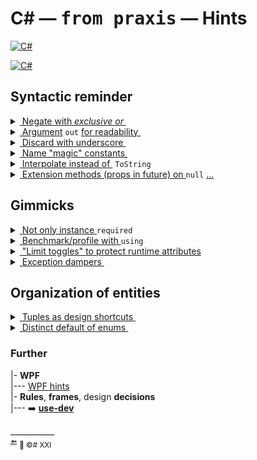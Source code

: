 # C# &mdash; <samp>from praxis</samp> &mdash; Hints

[![C#](https://custom-icon-badges.demolab.com/badge/C%23-keyboard_fresh-orangered.svg?logo=cshrp&logoColor=white&color=tomato)](#)

[![C#](https://custom-icon-badges.demolab.com/badge/C%23-keyboard_fresh-orangered.svg?logo=cshrp&logoColor=white&color=tomato)](#)

## Syntactic reminder

<details><summary><ins>&nbsp;Negate with <i>exclusive or</i>&nbsp;</ins></summary>
&nbsp;

```diff csharp
-      isLoading = !isLoading // open for typos with other var
+      isLoading ^= true; // explicit inversion
+      isLoading = !offLoading // explicitly other var
```

```diff csharp
// Invert a longish chained property in legacy API:
-    Controller_A.CPU2.Circuits.TriggerY1.Input.S_plus = !Controller_A.CPU2.Circuits.TriggerV1.Input.S_plus;
// Have you noticed a typo (done on purpose), which can still designate a valid property
+    Controller_A.CPU2.Circuits.TriggerY1.Input.S_plus ^= true; // terser and "typo"-safe 
```

</details>

<details><summary><ins>&nbsp;Argument</ins> <code>out</code>&nbsp;<ins>for readability&nbsp;</ins></summary>
&nbsp;

```csharp
if (!PauseOver(out var remaining))
   _worker.Sleep(remaining);
```

Exception dampers (see in _Gimmicks_ below) can also use `out`.

</details>

<details><summary><ins>&nbsp;Discard with underscore&nbsp;</ins></summary>
&nbsp;

```csharp
 // Remove visual noise of nominal arguments
  void OnMouseMove(object _, EventArgs __) { MyApp.Unfreeze(); };
// explicitly tells that signature parameters aren't used
```

 ```csharp
 // to point that return value isn't required or a method/constructor is called for side-effect only
 _ = myShoppingCart.Pay(); // users don't care for the receipt returned 
 _ = new ResourceBlocker(filename); // stub objects (e.g. to invoke and prove constructor logic only) 
```
  
+ But not always the best choice
  
```csharp
// null guard with *null-coalescing* ...
_ = myOrder?? throw new ArgumentNullException(nameof(myOrder)); 
// ... has a readable and shorter way
ArgumentNullException.ThrowIfNull(myOrder);
```
  
+ Not a discard but pleasing

```csharp
const int milesToMars_CloseApproach = 38_600_000;
var rfidTagFilter = 0b_0111_1100_0100_0011;
```

</details>

<details><summary><ins>&nbsp;Name "magic" constants&nbsp;</ins></summary>
&nbsp;

Making a "magic value" to constants or predefined values doesn't clean the code unless named good.   
  
```diff csharp
-     legacySystem.ModuleD1.Abracadabra = true; // specifies that text input is treated as case-sensitive
+     const bool InputIsCaseSensitive = true;
+     legacySystem.ModuleD1.Abracadabra = InputIsCaseSensitive;
```
```diff csharp
-     const int popupDuration = 3200;
-     Info(shortMessage).Popup(popupDuration); 
+     Info(shortMessage).Popup(Ux.MinToNoticePrompt.Milliseconds);
```
</details>

<details><summary><ins>&nbsp;Interpolate instead of&nbsp;</ins>&nbsp;<code>ToString</code></summary>
&nbsp;

```diff csharp
-    throw new ArgumentException(state.ToString());
// shorter and the message can be easily decorated with text
+    throw new ArgumentException($"{state}")); 
```

</details>

<details><summary><ins>&nbsp;Extension methods (props in future) on </ins><code>null</code>&nbsp;<ins>...</ins></summary>
&nbsp;

Such calls can [run on null](https://github.com/Kyriosity/use-dev/blob/main/README+/frames/README+/calls_on_null.md). You can extend [⭐&thinsp;<b>I&thinsp;S&thinsp;I&thinsp;e</b>&thinsp;⭐](https://github.com/Kyriosity/use-dev/blob/main/README+/parts/_ext/README+/ISie.md) `string` and `INumber` extensions or smartly apply such similar to other objects.

</details>

## Gimmicks

<details><summary><ins>&nbsp;Not only instance&nbsp;</ins><code>required</code></summary>
&nbsp;

The `required` marker might be essential, but it imposes immediate instantiation, which is impossible under some circumstances: _builder_, lazy, on-demand, and so on.

Leaving the default value for non-nullable values is bug-friendly, and nullable isn't much better.

[Use-dev stuff](https://github.com/Kyriosity/use-dev/blob/main/src/TuttiFrutti/AbcChrono/Timescales/Models/Hap.cs) shows a custom workaround, not perfect but...
```csharp
 UnixYear => _unixYear ?? NotSet.Throw(UnixYear);
```
</details>

<details><summary><ins>&nbsp;Benchmark/profile with&nbsp;</ins><code>using</code></summary>
&nbsp;

```csharp
using (var benchmark = new Benchmark()) {
    // benchmarked flow here
}

class Benchmark : IDisposable
{
   string _caller;

   public Benchmark([CallerMemberName] string caller = "<undefined>") {
      _caller = caller;
      // Start logging/profiling
   }    

   public void Dispose() {
      // stop logging/profiling
   }
}
```
</details>

<details><summary><ins>&nbsp;"Limit toggles" to protect runtime attributes</code></summary>
&nbsp;

Inline attributes as 
[`CallerMemberName`](https://learn.microsoft.com/dotnet/api/system.runtime.compilerservices.callermembernameattribute) or 
[`CallerArgumentExpression`](https://learn.microsoft.com/dotnet/api/system.runtime.compilerservices.callerargumentexpressionattribute) 
set value in runtime but you can't rely on them since the caller may accidentally overwrite the values (that tastes like a flaw). 

```csharp

class Bio {
    static string Of(string firstName, string lastName, [CallerMemberName] string caller = "") {
        stats.Log(caller);
        /// ... further logic and return
    }
}

_ = Bio.Of("Paul", "Erdos"); 
_ = Bio.Of("Carl", "Freidrich", "Gauss"); // ERROR !

```

Instead of the discussion, I'd better propose an imperfect workaround in this [Extensions test](https://github.com/Kyriosity/use-dev/blob/main/src/TuttiFrutti/ExtensionsTests/Exceptions/99&#41;MiscDemos.cs).

</details>

<details><summary><ins>&nbsp;Exception dampers&nbsp;</ins></summary>
&nbsp;

It's legal to write `throw` in any C# method, but there may be motives to delegate exceptions up:

* Other concurrent methods (not only parallel) may throw and better the caller accumulates and weights exceptions without heavy `catch` for each.
* You'd like to explicitly tell code readers what a method may throw (akin to signature in Java).
* Method unconditionally does throw and any return value (also `void`) deceives.

```csharp

ArgumentException BlockHack(params string[] args);
void Interpolate(PixelArea area, out ResourceException? exception);
bool TryParse(string raw, out ThisProjectException? exception); 
bool TryParse(string raw, out FormatException? exception, out ThisProjectException? exception); 
```

</details>

## Organization of entities

<details><summary><ins>&nbsp;Tuples as design shortcuts&nbsp;</ins></summary>
&nbsp;

Piles of interfaces, classes, and structs for every single trifle may obscure the contours of OOD, and their maintenance distracts from design. Then sparsely applied _named tuples_ are a rational compromise.

```csharp
...
(int width, int depth, int height, DateTime availableFrom) FindMinPackageBox(Product[] products);
...
if (storehouse.FindMinPackage(goods).availableFrom < DateTime.Today.AddDays(3)) {
    goods.PremiumSupply = true;
... 
```

Further use is to streamline assignments:

```diff
// Given a chess game log ...
 chessGame.Move = "c5";
// .. you'd like to annotate moves
- chessGame.Move.Code = "c5";
- chessGame.Move.Comment = "Sicilian Defence";
- chessGame.Move.Timestamp = DateTime.Now; 
+ chessGame.Move = ("c5", "Sicilian Defence", DateTime.Now);
```

Unrestricted tuples, named or not, will be great helpers for prototyping code contracts until they solidify into interfaces and definitions. And with C#12 you can define tuples in namespaces (in global using too):

```csharp
using Book = (string title, short year, (string Name, string Surname) author);
```

</details>

<details><summary><ins>&nbsp;Distinct default of enums&nbsp;</ins></summary>
&nbsp;

Reserve, when appropriate, _none_, _undefined_ or _unknown_ as zero-value to prevent unexpected default assignment and consequent bugs.

```csharp
enum FundamentalStatesOfMatter
{
    Unknown, // implicitly = 0,
    Solid, // won't be assigned by default, e.g. to a motor coolant
    Liquid,
    Gas,
    Plasma
}
```

</details>

### Further

|- **WPF**\
|--- [WPF hints](wpf/README+/wpf-hints.md)\
|- **Rules**, **frames**, design **decisions**\
|--- ➡️ [**use-dev**](https://github.com/Kyriosity/use-dev/blob/main/README.md)

\___________\
🔚 <sub>🎼 ©️# XXI</sub>
